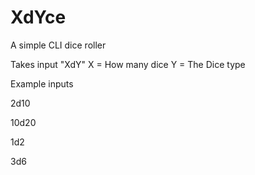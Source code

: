 # XdYce
A simple CLI dice roller

Takes input "XdY"
 X = How many dice
 Y = The Dice type
 
Example inputs

2d10

10d20

1d2

3d6
